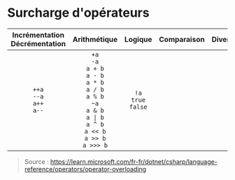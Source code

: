 # Surcharge d'opérateurs

|Incrémentation<br>Décrémentation|Arithmétique|Logique|Comparaison|Divers|
|:--:|:--:|:--:|:--:|:--:|
|`++a`<br>`--a`<br>`a++`<br>`a--`|`+a`<br>`-a`<br>`a + b`<br>`a - b`<br>`a * b`<br>`a / b`<br>`a % b`<br>`~a`<br>`a & b`<br>`a \| b`<br>`a ^ b`<br>`a << b`<br>`a >> b`<br>`a >>> b`|`!a`<br>`true`<br>`false`|||

> Source : https://learn.microsoft.com/fr-fr/dotnet/csharp/language-reference/operators/operator-overloading
